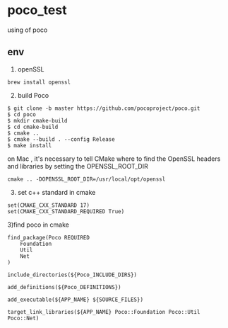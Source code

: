 # poco_test
using of poco 


## env 
1) openSSL
```
brew install openssl
```

2) build Poco
```
$ git clone -b master https://github.com/pocoproject/poco.git
$ cd poco
$ mkdir cmake-build
$ cd cmake-build
$ cmake ..
$ cmake --build . --config Release
$ make install 
```
on Mac , it's necessary to tell CMake where to find the OpenSSL headers and libraries by setting the OPENSSL_ROOT_DIR
```
cmake .. -DOPENSSL_ROOT_DIR=/usr/local/opt/openssl
```

3) set c++ standard in cmake 

```
set(CMAKE_CXX_STANDARD 17)
set(CMAKE_CXX_STANDARD_REQUIRED True)
```

3)find poco in cmake 

```
find_package(Poco REQUIRED 
    Foundation 
    Util 
    Net
)

include_directories(${Poco_INCLUDE_DIRS})

add_definitions(${Poco_DEFINITIONS})

add_executable(${APP_NAME} ${SOURCE_FILES})

target_link_libraries(${APP_NAME} Poco::Foundation Poco::Util Poco::Net)
```




